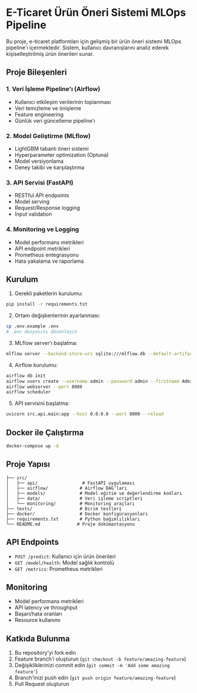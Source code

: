 # E-Ticaret Ürün Öneri Sistemi MLOps Pipeline

Bu proje, e-ticaret platformları için gelişmiş bir ürün öneri sistemi MLOps pipeline'ı içermektedir. Sistem, kullanıcı davranışlarını analiz ederek kişiselleştirilmiş ürün önerileri sunar.

## Proje Bileşenleri

### 1. Veri İşleme Pipeline'ı (Airflow)
- Kullanıcı etkileşim verilerinin toplanması
- Veri temizleme ve önişleme
- Feature engineering
- Günlük veri güncelleme pipeline'ı

### 2. Model Geliştirme (MLflow)
- LightGBM tabanlı öneri sistemi
- Hyperparameter optimization (Optuna)
- Model versiyonlama
- Deney takibi ve karşılaştırma

### 3. API Servisi (FastAPI)
- RESTful API endpoints
- Model serving
- Request/Response logging
- Input validation

### 4. Monitoring ve Logging
- Model performans metrikleri
- API endpoint metrikleri
- Prometheus entegrasyonu
- Hata yakalama ve raporlama

## Kurulum

1. Gerekli paketlerin kurulumu:
```bash
pip install -r requirements.txt
```

2. Ortam değişkenlerinin ayarlanması:
```bash
cp .env.example .env
# .env dosyasını düzenleyin
```

3. MLflow server'ı başlatma:
```bash
mlflow server --backend-store-uri sqlite:///mlflow.db --default-artifact-root ./artifacts --host 0.0.0.0 --port 5000
```

4. Airflow kurulumu:
```bash
airflow db init
airflow users create --username admin --password admin --firstname Admin --lastname User --role Admin --email admin@example.com
airflow webserver --port 8080
airflow scheduler
```

5. API servisini başlatma:
```bash
uvicorn src.api.main:app --host 0.0.0.0 --port 8000 --reload
```

## Docker ile Çalıştırma

```bash
docker-compose up -d
```

## Proje Yapısı

```
├── src/
│   ├── api/                 # FastAPI uygulaması
│   ├── airflow/            # Airflow DAG'ları
│   ├── models/             # Model eğitim ve değerlendirme kodları
│   ├── data/               # Veri işleme scriptleri
│   └── monitoring/         # Monitoring araçları
├── tests/                  # Birim testleri
├── docker/                 # Docker konfigürasyonları
├── requirements.txt        # Python bağımlılıkları
└── README.md              # Proje dokümantasyonu
```

## API Endpoints

- `POST /predict`: Kullanıcı için ürün önerileri
- `GET /model/health`: Model sağlık kontrolü
- `GET /metrics`: Prometheus metrikleri

## Monitoring

- Model performans metrikleri
- API latency ve throughput
- Başarı/hata oranları
- Resource kullanımı

## Katkıda Bulunma

1. Bu repository'yi fork edin
2. Feature branch'i oluşturun (`git checkout -b feature/amazing-feature`)
3. Değişikliklerinizi commit edin (`git commit -m 'Add some amazing feature'`)
4. Branch'inizi push edin (`git push origin feature/amazing-feature`)
5. Pull Request oluşturun 